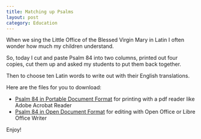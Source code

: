 ```yaml
---
title: Matching up Psalms
layout: post
category: Education
---
```


When we sing the Little Office of the Blessed Virgin Mary in Latin I often wonder how much my children understand.

So, today I cut and paste Psalm 84 into two columns, printed out four copies, cut them up and asked my students to put them back together.

Then to choose ten Latin words to write out with their English translations.

Here are the files for you to download:

* [Psalm 84 in Portable Document Format](assets/doc/psalm84.pdf) for printing with a pdf reader like Adobe Acrobat Reader
* [Psalm 84 in Open Document Format](assets/doc/psalm84.odt) for editing with Open Office or Libre Office Writer

Enjoy!

